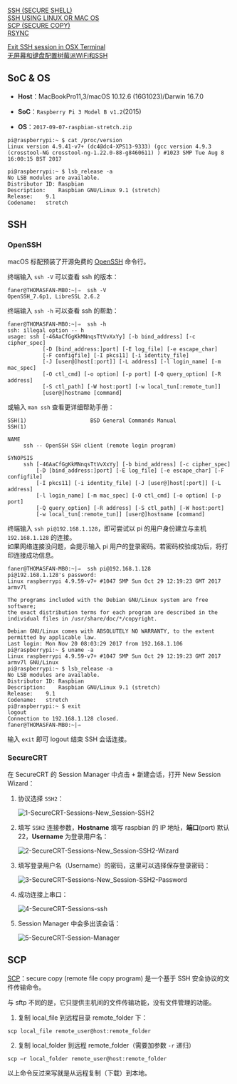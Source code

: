 [SSH (SECURE SHELL)](https://www.raspberrypi.org/documentation/remote-access/ssh/README.md)  
[SSH USING LINUX OR MAC OS](https://www.raspberrypi.org/documentation/remote-access/ssh/unix.md)  
[SCP (SECURE COPY)](https://www.raspberrypi.org/documentation/remote-access/ssh/scp.md)  
[RSYNC](https://www.raspberrypi.org/documentation/remote-access/ssh/rsync.md)  

[Exit SSH session in OSX Terminal](https://superuser.com/questions/404103/exit-ssh-session-in-osx-terminal)  
[无屏幕和键盘配置树莓派WiFi和SSH](http://shumeipai.nxez.com/2017/09/13/raspberry-pi-network-configuration-before-boot.html?variant=zh-cn)  

## SoC & OS
- **Host**：MacBookPro11,3/macOS 10.12.6 (16G1023)/Darwin 16.7.0  

- **SoC**：`Raspberry Pi 3 Model B v1.2`(2015)  
- **OS**：`2017-09-07-raspbian-stretch.zip`  

```Shell
pi@raspberrypi:~ $ cat /proc/version
Linux version 4.9.41-v7+ (dc4@dc4-XPS13-9333) (gcc version 4.9.3 (crosstool-NG crosstool-ng-1.22.0-88-g8460611) ) #1023 SMP Tue Aug 8 16:00:15 BST 2017

pi@raspberrypi:~ $ lsb_release -a
No LSB modules are available.
Distributor ID:	Raspbian
Description:	Raspbian GNU/Linux 9.1 (stretch)
Release:	9.1
Codename:	stretch
```

## SSH
### OpenSSH
macOS 标配预装了开源免费的 [OpenSSH](http://www.openssh.com/) 命令行。

终端输入 `ssh -V` 可以查看 ssh 的版本：

```Shell
faner@THOMASFAN-MB0:~|⇒  ssh -V
OpenSSH_7.6p1, LibreSSL 2.6.2
```

终端输入 `ssh -h` 可以查看 ssh 的帮助：

```Shell
faner@THOMASFAN-MB0:~|⇒  ssh -h
ssh: illegal option -- h
usage: ssh [-46AaCfGgKkMNnqsTtVvXxYy] [-b bind_address] [-c cipher_spec]
           [-D [bind_address:]port] [-E log_file] [-e escape_char]
           [-F configfile] [-I pkcs11] [-i identity_file]
           [-J [user@]host[:port]] [-L address] [-l login_name] [-m mac_spec]
           [-O ctl_cmd] [-o option] [-p port] [-Q query_option] [-R address]
           [-S ctl_path] [-W host:port] [-w local_tun[:remote_tun]]
           [user@]hostname [command]
```

或输入 `man ssh` 查看更详细帮助手册：

```Shell
SSH(1)                    BSD General Commands Manual                   SSH(1)

NAME
     ssh -- OpenSSH SSH client (remote login program)

SYNOPSIS
     ssh [-46AaCfGgKkMNnqsTtVvXxYy] [-b bind_address] [-c cipher_spec]
         [-D [bind_address:]port] [-E log_file] [-e escape_char] [-F configfile]
         [-I pkcs11] [-i identity_file] [-J [user@]host[:port]] [-L address]
         [-l login_name] [-m mac_spec] [-O ctl_cmd] [-o option] [-p port]
         [-Q query_option] [-R address] [-S ctl_path] [-W host:port]
         [-w local_tun[:remote_tun]] [user@]hostname [command]
```

终端输入 `ssh pi@192.168.1.128`，即可尝试以 pi 的用户身份建立与主机 `192.168.1.128` 的连接。  
如果网络连接没问题，会提示输入 pi 用户的登录密码。若密码校验成功后，将打印连接成功信息。  

```Shell
faner@THOMASFAN-MB0:~|⇒  ssh pi@192.168.1.128
pi@192.168.1.128's password: 
Linux raspberrypi 4.9.59-v7+ #1047 SMP Sun Oct 29 12:19:23 GMT 2017 armv7l

The programs included with the Debian GNU/Linux system are free software;
the exact distribution terms for each program are described in the
individual files in /usr/share/doc/*/copyright.

Debian GNU/Linux comes with ABSOLUTELY NO WARRANTY, to the extent
permitted by applicable law.
Last login: Mon Nov 20 08:03:29 2017 from 192.168.1.106
pi@raspberrypi:~ $ uname -a
Linux raspberrypi 4.9.59-v7+ #1047 SMP Sun Oct 29 12:19:23 GMT 2017 armv7l GNU/Linux
pi@raspberrypi:~ $ lsb_release -a
No LSB modules are available.
Distributor ID:	Raspbian
Description:	Raspbian GNU/Linux 9.1 (stretch)
Release:	9.1
Codename:	stretch
pi@raspberrypi:~ $ exit
logout
Connection to 192.168.1.128 closed.
faner@THOMASFAN-MB0:~|⇒  
```

输入 `exit` 即可 logout 结束 SSH 会话连接。

### SecureCRT
在 SecureCRT 的 Session Manager 中点击 <kbd>+</kbd> 新建会话，打开 New Session Wizard：

1. 协议选择 `SSH2`：

	![1-SecureCRT-Sessions-New_Session-SSH2](SecureCRT/1-SecureCRT-Sessions-New_Session-SSH2.png)

2. 填写 `SSH2` 连接参数，**Hostname** 填写 raspbian 的 IP 地址，**端口**(port) 默认 22，**Username** 为登录用户名：

	![2-SecureCRT-Sessions-New_Session-SSH2-Wizard](SecureCRT/2-SecureCRT-Sessions-New_Session-SSH2-Wizard.png)

3. 填写登录用户名（Username）的密码，这里可以选择保存登录密码：

	![3-SecureCRT-Sessions-New_Session-SSH2-Password](SecureCRT/3-SecureCRT-Sessions-New_Session-SSH2-Password.png)

4. 成功连接上串口：

	![4-SecureCRT-Sessions-ssh](SecureCRT/4-SecureCRT-Sessions-ssh.png)

5. Session Manager 中会多出该会话：

	![5-SecureCRT-Session-Manager](SecureCRT/5-SecureCRT-Session-Manager.png)

## SCP
[SCP](http://blog.163.com/fjm_520/blog/static/18904914820119284847660/)：secure copy (remote file copy program) 是一个基于 SSH 安全协议的文件传输命令。

与 sftp 不同的是，它只提供主机间的文件传输功能，没有文件管理的功能。

1. 复制 local_file 到远程目录 remote_folder 下：

```Shell
scp local_file remote_user@host:remote_folder
```

2. 复制 local_folder 到远程 remote_folder（需要加参数 `-r` 递归）

```Shell
scp –r local_folder remote_user@host:remote_folder
```

以上命令反过来写就是从远程复制（下载）到本地。
